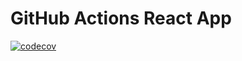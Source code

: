 # GitHub Actions React App

[![codecov](https://codecov.io/gh/mrzli/github-actions-react-app/branch/master/graph/badge.svg?token=8YZPN8RE3I)](https://codecov.io/gh/mrzli/github-actions-react-app)
